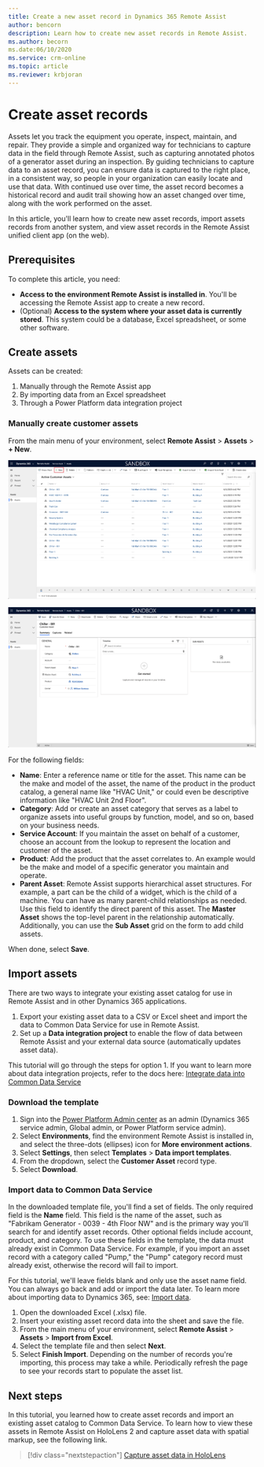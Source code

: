 ```yaml
---
title: Create a new asset record in Dynamics 365 Remote Assist
author: bencorn
description: Learn how to create new asset records in Remote Assist.
ms.author: becorn
ms.date:06/10/2020
ms.service: crm-online
ms.topic: article
ms.reviewer: krbjoran
--- 
```


# Create asset records

Assets let you track the equipment you operate, inspect, maintain, and repair. They provide a simple and organized way for technicians to capture data in the field through Remote Assist, such as capturing annotated photos of a generator asset during an inspection. By guiding technicians to capture data to an asset record, you can ensure data is captured to the right place, in a consistent way, so people in your organization can easily locate and use that data. With continued use over time, the asset record becomes a historical record and audit trail showing how an asset changed over time, along with the work performed on the asset.

In this article, you'll learn how to create new asset records, import assets records from another system, and view asset records in the Remote Assist unified client app (on the web).

## Prerequisites

To complete this article, you need:

- **Access to the environment Remote Assist is installed in**. You'll be accessing the Remote Assist app to create a new record.
- (Optional) **Access to the system where your asset data is currently stored**. This system could be a database, Excel spreadsheet, or some other software.

## Create assets

Assets can be created:

1. Manually through the Remote Assist app
2. By importing data from an Excel spreadsheet
3. Through a Power Platform data integration project

### Manually create customer assets

From the main menu of your environment, select **Remote Assist** > **Assets** > **+ New**.

![Screenshot of the Remote Assist model-driven app.](./media/06.28-asset-list-new.png)

![Screenshot of the Remote Assist model-driven app.](./media/AC_CreateAsset.png "Remote Assist app")

For the following fields:

- **Name**: Enter a reference name or title for the asset. This name can be the make and model of the asset, the name of the product in the product catalog, a general name like "HVAC Unit," or could even be descriptive information like "HVAC Unit 2nd Floor".
- **Category**: Add or create an asset category that serves as a label to organize assets into useful groups by function, model, and so on, based on your business needs.
- **Service Account**: If you maintain the asset on behalf of a customer, choose an account from the lookup to represent the location and customer of the asset.
- **Product**: Add the product that the asset correlates to. An example would be the make and model of a specific generator you maintain and operate.
- **Parent Asset**: Remote Assist supports hierarchical asset structures. For example, a part can be the child of a widget, which is the child of a machine. You can have as many parent-child relationships as needed. Use this field to identify the direct parent of this asset. The **Master Asset** shows the top-level parent in the relationship automatically. Additionally, you can use the **Sub Asset** grid on the form to add child assets.

When done, select **Save**.

## Import assets

There are two ways to integrate your existing asset catalog for use in Remote Assist and in other Dynamics 365 applications.

1. Export your existing asset data to a CSV or Excel sheet and import the data to Common Data Service for use in Remote Assist.
2. Set up a **Data integration project** to enable the flow of data between Remote Assist and your external data source (automatically updates asset data).

This tutorial will go through the steps for option 1. If you want to learn more about data integration projects, refer to the docs here: [Integrate data into Common Data Service
](https://docs.microsoft.com/power-platform/admin/data-integrator)

### Download the template

1. Sign into the [Power Platform Admin center](https://admin.powerplatform.com) as an admin (Dynamics 365 service admin, Global admin, or Power Platform service admin).
2. Select **Environments**, find the environment Remote Assist is installed in, and select the three-dots (ellipses) icon for **More environment actions**.
3. Select **Settings**, then select **Templates** > **Data import templates**.
4. From the dropdown, select the **Customer Asset** record type.
5. Select **Download**.

### Import data to Common Data Service

In the downloaded template file, you'll find a set of fields. The only required field is the **Name** field. This field is the name of the asset, such as "Fabrikam Generator - 0039 - 4th Floor NW" and is the primary way you'll search for and identify asset records. Other optional fields include account, product, and category. To use these fields in the template, the data must already exist in Common Data Service. For example, if you import an asset record with a category called "Pump," the "Pump" category record must already exist, otherwise the record will fail to import.

For this tutorial, we'll leave fields blank and only use the asset name field. You can always go back and add or import the data later. To learn more about importing data to Dynamics 365, see: [Import data](https://docs.microsoft.com/powerapps/developer/common-data-service/import-data).

1. Open the downloaded Excel (.xlsx) file.
2. Insert your existing asset record data into the sheet and save the file.
3. From the main menu of your environment, select **Remote Assist** > **Assets** > **Import from Excel**.
4. Select the template file and then select **Next**.
5. Select **Finish Import**. Depending on the number of records you're importing, this process may take a while. Periodically refresh the page to see your records start to populate the asset list.

## Next steps

In this tutorial, you learned how to create asset records and import an existing asset catalog to Common Data Service. To learn how to view these assets in Remote Assist on HoloLens 2 and capture asset data with spatial markup, see the following link.

> [!div class="nextstepaction"]
> [Capture asset data in HoloLens](./asset-capture-photos.md)